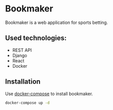 # Bookmaker

Bookmaker is a web application for sports betting.
## Used technologies:
- REST API 
- Django 
- React 
- Docker 

## Installation

Use [docker-compose](https://docs.docker.com/compose/) to install bookmaker.

```bash
docker-compose up -d
```
